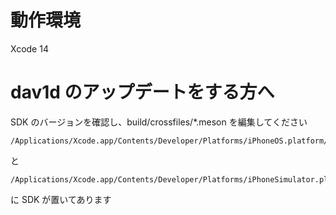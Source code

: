 # 動作環境

Xcode 14

# dav1d のアップデートをする方へ

SDK のバージョンを確認し、build/crossfiles/\*.meson を編集してください

```
/Applications/Xcode.app/Contents/Developer/Platforms/iPhoneOS.platform/Developer/SDKs
```

と

```
/Applications/Xcode.app/Contents/Developer/Platforms/iPhoneSimulator.platform/Developer/SDKs
```

に SDK が置いてあります
